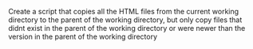 Create a script that copies all the HTML files from the current working directory to the parent of the working directory, but only copy files that didnt exist in the parent of the working directory or were newer than the version in the parent of the working directory
